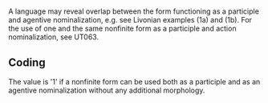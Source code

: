 # [](ParameterTable?__template__=property.md&property=Name#cldf:UT064)

A language may reveal overlap between the form functioning as a participle and agentive nominalization, e.g. see 
Livonian examples (1a) and (1b). For the use of one and the same nonfinite form as a participle and action 
nominalization, see UT063. 

[](ExampleTable?example_id=1a&with_internal_ref_link#cldf:UT064-1a)

[](ExampleTable?example_id=1b&with_internal_ref_link#cldf:UT064-1b)

## Coding

The value is '1' if a nonfinite form can be used both as a participle and as an agentive nominalization without any additional morphology. 
